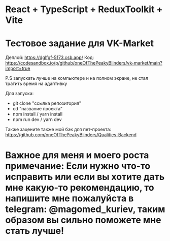 # React + TypeScript + ReduxToolkit + Vite

# Тестовое задание для VK-Market

Деплой: https://dglfgf-5173.csb.app/
Код: https://codesandbox.io/p/github/oneOfThePeakyBlinders/vk-market/main?import=true

P.S запускать лучше на компьютере и на полном экране, не стал тратить время на адаптивку

Для запуска:
- git clone "ссылка репозитория"
- cd "название проекта"
- npm install / yarn install
- npm run dev / yarn dev

Также зацените также мой бэк для пет-проекта: https://github.com/oneOfThePeakyBlinders/Qualities-Backend 


# Важное для меня и моего роста примечание: Если нужно что-то исправить или если вы хотите дать мне какую-то рекомендацию, то напишите мне пожалуйста в telegram: @magomed_kuriev, таким образом вы сильно поможете мне стать лучше!
